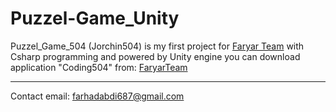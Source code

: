 # Puzzel-Game_Unity
 Puzzel_Game_504 (Jorchin504) is my first project for [Faryar Team](https://FaryarTeam.ir) with Csharp programming and powered by Unity  engine
 you can download application "Coding504" from:
 [FaryarTeam](http://faryarteam.ir/Download/1399/Coding504.apk)
 
 ---------------------
 Contact email: farhadabdi687@gmail.com
